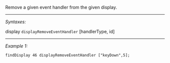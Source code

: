 Remove a given event handler from the given display.


---
*Syntaxes:*

display `displayRemoveEventHandler`  [handlerType, id]

---
*Example 1:*

```sqf
findDisplay 46 displayRemoveEventHandler ["keyDown",5];
```